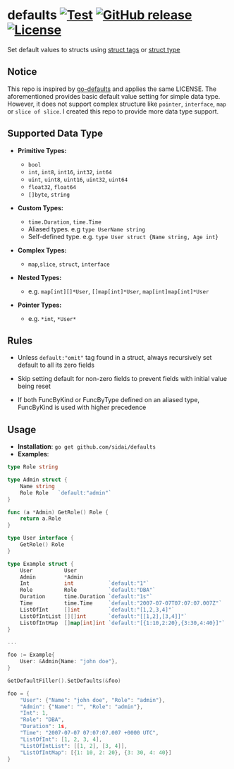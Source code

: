defaults 
[![Test](https://github.com/sidai/defaults/actions/workflows/test.yml/badge.svg)](https://github.com/sidai/defaults/actions/workflows/test.yml)
[![GitHub release](https://img.shields.io/github/release/sidai/defaults.svg)](https://github.com/sidai/defaults/releases)
[![License](https://img.shields.io/github/license/sidai/defaults.svg)](./LICENSE)
=======
Set default values to structs using [struct tags](http://golang.org/pkg/reflect/#StructTag) or [struct type](https://pkg.go.dev/reflect#Type)

Notice
-------
This repo is inspired by [go-defaults](https://github.com/sidai/go-defaults) and applies the same LICENSE. 
The aforementioned provides basic default value setting for simple data type. 
However, it does not support complex structure like `pointer`, `interface`, `map` or `slice of slice`. 
I created this repo to provide more data type support. 


Supported Data Type 
-------
- **Primitive Types:** 
    - `bool`
    - `int`, `int8`, `int16`, `int32`, `int64`
    - `uint`, `uint8`, `uint16`, `uint32`, `uint64`
    - `float32`, `float64`
    - `[]byte`, `string`
    
- **Custom Types:**
    - `time.Duration`, `time.Time`
    - Aliased types. e.g `type UserName string`
    - Self-defined type. e.g. `type User struct {Name string, Age int}`
    
- **Complex Types:**
    - `map`,`slice`, `struct`, `interface`
    
- **Nested Types:**
    - e.g. `map[int][]*User`, `[]map[int]*User`, `map[int]map[int]*User` 
    
- **Pointer Types:**
    - e.g. `*int`, `*User*` 
   
Rules
-------
- Unless `default:"omit"` tag found in a struct, always recursively set default to all its zero fields

- Skip setting default for non-zero fields to prevent fields with initial value being reset

- If both FuncByKind or FuncByType defined on an aliased type, FuncByKind is used with higher precedence

Usage
-------
- **Installation**: ```go get github.com/sidai/defaults```
- **Examples**:
```go
type Role string

type Admin struct {
	Name string
	Role Role   `default:"admin"`
}

func (a *Admin) GetRole() Role {
	return a.Role
}

type User interface {
	GetRole() Role
}

type Example struct {
	User          User
	Admin         *Admin
	Int           int           `default:"1"`
	Role          Role          `default:"DBA"`
	Duration      time.Duration `default:"1s"`
	Time          time.Time     `default:"2007-07-07T07:07:07.007Z"`
	ListOfInt     []int         `default:"[1,2,3,4]"`
	ListOfIntList [][]int       `default:"[[1,2],[3,4]]"`
	ListOfIntMap  []map[int]int `default:"[{1:10,2:20},{3:30,4:40}]"`
}

...

foo := Example{
    User: &Admin{Name: "john doe"},
}

GetDefaultFiller().SetDefaults(&foo)

foo = {
    "User": {"Name": "john doe", "Role": "admin"},
    "Admin": {"Name": "", "Role": "admin"},
    "Int": 1,
    "Role": "DBA",
    "Duration": 1s,
    "Time": "2007-07-07 07:07:07.007 +0000 UTC",
    "ListOfInt": [1, 2, 3, 4],
    "ListOfIntList": [[1, 2], [3, 4]],
    "ListOfIntMap": [{1: 10, 2: 20}, {3: 30, 4: 40}]
}
```
